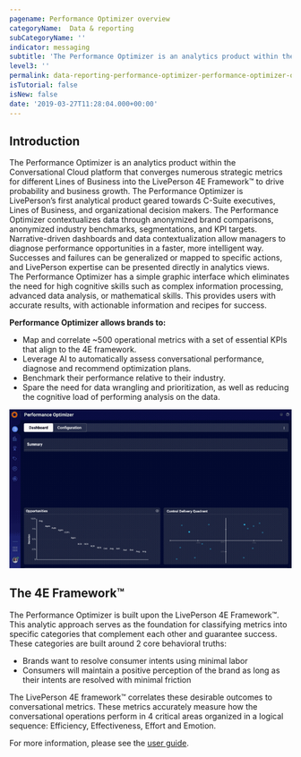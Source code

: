 ```yaml
---
pagename: Performance Optimizer overview
categoryName:  Data & reporting
subCategoryName: ''
indicator: messaging
subtitle: 'The Performance Optimizer is an analytics product within the Conversational Cloud platform'
level3: ''
permalink: data-reporting-performance-optimizer-performance-optimizer-overview.html
isTutorial: false
isNew: false
date: '2019-03-27T11:28:04.000+00:00'
---
```


## Introduction

The Performance Optimizer is an analytics product within the Conversational Cloud platform that converges numerous strategic metrics for different Lines of Business into the LivePerson 4E Framework™ to drive probability and business growth. The Performance Optimizer is LivePerson’s first analytical product geared towards C-Suite executives, Lines of Business, and organizational decision makers. 
The Performance Optimizer contextualizes data through anonymized brand comparisons, anonymized industry benchmarks, segmentations, and KPI targets. Narrative-driven dashboards and data contextualization allow managers to diagnose performance opportunities in a faster, more intelligent way. Successes and failures can be generalized or mapped to specific actions, and LivePerson expertise can be presented directly in analytics views.  
The Performance Optimizer has a simple graphic interface which eliminates the need for high cognitive skills such as complex information processing, advanced data analysis, or mathematical skills. This provides users with accurate results, with actionable information and recipes for success.

**Performance Optimizer allows brands to:** 
* Map and correlate ~500 operational metrics with a set of essential KPIs that align to the 4E framework. 
* Leverage AI to automatically assess conversational performance, diagnose and recommend optimization plans.
* Benchmark their performance relative to their industry.
* Spare the need for data wrangling and prioritization, as well as reducing the cognitive load of performing analysis on the data. 
 
![](img/PO-whatsnew.gif)

## The 4E Framework™
The Performance Optimizer is built upon the LivePerson 4E Framework™.  This analytic approach serves as the foundation for classifying metrics into specific categories that complement each other and guarantee success.  These categories are built around 2 core behavioral truths:
* Brands want to resolve consumer intents using minimal labor
* Consumers will maintain a positive perception of the brand as long as their intents are resolved with minimal friction

The LivePerson 4E framework™ correlates these desirable outcomes to conversational metrics. These metrics accurately measure how the conversational operations perform in 4 critical areas organized in a logical sequence: Efficiency, Effectiveness, Effort and Emotion. 

For more information, please see the [user guide](data-reporting-performance-optimizer-performance-optimizer-user-guide.html).
